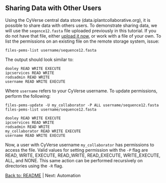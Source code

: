 ## Sharing Data with Other Users

Using the CyVerse central data store (data.iplantcollaborative.org), it is possible to share data with others users.
To demonstrate sharing data, we will use the `seqence12.fasta` file uploaded previously in this tutorial.
If you do not have that file, either [upload it now](managing_data.md), or work with a file of your own.
To list the permissions on an existing file on the remote storage system, issue:

```files-pems-list username/sequence12.fasta```

The output should look similar to:

```
dooley READ WRITE EXECUTE 
ipcservices READ WRITE 
rodsadmin READ WRITE 
username READ WRITE EXECUTE 
```

Where `username` refers to your CyVerse username.
To update permissions, perform the following:

```
files-pems-update -U my_collaborator -P ALL username/sequence12.fasta
files-pems-list username/sequence12.fasta
```
```
dooley READ WRITE EXECUTE 
ipcservices READ WRITE 
rodsadmin READ WRITE 
my_collaborator READ WRITE EXECUTE
username READ WRITE EXECUTE 
```

Now, a user with CyVerse username `my_collaborator` has permissions to access the file.
Valid values for setting permission with the `-P` flag are READ, WRITE, EXECUTE, READ_WRITE, READ_EXECUTE, WRITE_EXECUTE, ALL, and NONE.
This same action can be performed recursively on directories using the `-R` flag.

[Back to: README](../README.md) | Next: Automation
